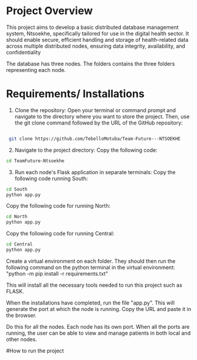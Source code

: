 # Project Overview
This project aims to develop a basic distributed database management system, Ntsoekhe,  specifically tailored for use in the digital health sector. It should enable secure, efficient handling  and storage of health-related data across multiple distributed nodes, ensuring data integrity,  availability, and confidentiality

The database has three nodes. The folders contains the three folders representing each node. 

# Requirements/ Installations
1. Clone the repository:
Open your terminal or command prompt and navigate to the directory where you want to store the project. Then, use the git clone command followed by the URL of the GitHub repository:

  ```bash
  
   git clone https://github.com/TebelloMotuba/Team-Future---NTSOEKHE
  ```
2. Navigate to the project directory:
   Copy the following code:
  ```bash
  cd TeamFuture-Ntsoekhe
  ```
3. Run each node's Flask application in separate terminals:
   Copy the following code running South:
```bash
cd South
python app.py
```

Copy the following code for running North:
```bash
cd North
python app.py
```
Copy the following code for running Central:
```bash
cd Central
python app.py
```

Create a virtual environment on each folder. They should then run the following command on the python terminal in the virtual environment:
"python -m pip install -r requirements.txt" 

This will install all the necessary tools needed to run this project such as FLASK.

When the installations have completed, run the file "app.py". This will generate the port at which the node is running. Copy the URL and paste it in the browser.

Do this for all the nodes. Each node has its own port. When all the ports are running, the user can be able to view and manage patients in both local and other nodes. 

#How to run the project

